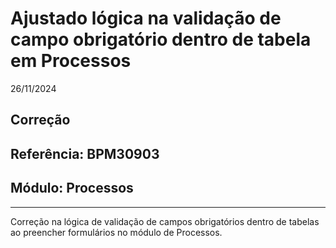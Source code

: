 # Ajustado lógica na validação de campo obrigatório dentro de tabela em Processos
26/11/2024
## Correção
## Referência: BPM30903
## Módulo: Processos
***

Correção na lógica de validação de campos obrigatórios dentro de tabelas ao preencher formulários no módulo de Processos.